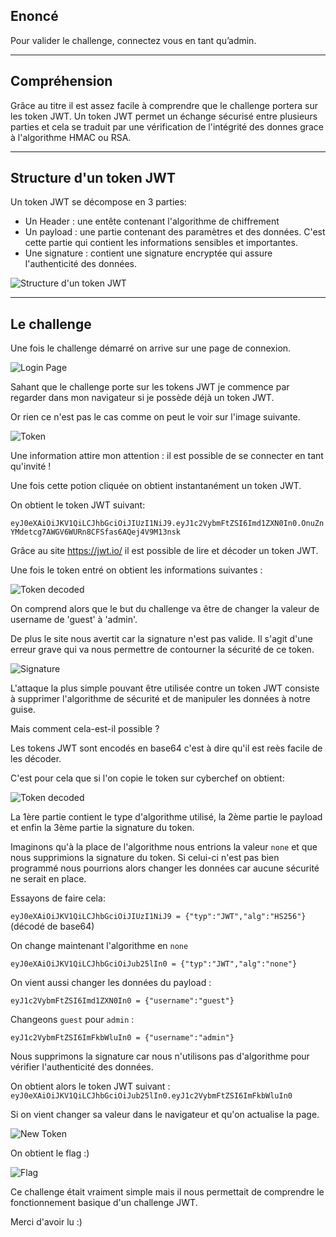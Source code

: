 ## Enoncé

Pour valider le challenge, connectez vous en tant qu’admin.

---

## Compréhension

Grâce au titre il est assez facile à comprendre que le challenge portera sur les token JWT.
Un token JWT permet un échange sécurisé entre plusieurs parties et cela se traduit par une vérification de l'intégrité des donnes grace à l'algorithme HMAC ou RSA.


---

## Structure d'un token JWT

Un token JWT se décompose en 3 parties: 
- Un Header : une entête contenant l'algorithme de chiffrement 
- Un payload : une partie contenant des paramètres et des données. C'est cette partie qui contient les informations sensibles et importantes.
- Une signature : contient une signature encryptée qui assure l'authenticité des données.

![Structure d'un token JWT](./img/jwt.png)

---

## Le challenge

Une fois le challenge démarré on arrive sur une page de connexion.

![Login Page](./img/challenge.png)

Sahant que le challenge porte sur les tokens JWT je commence par regarder dans mon navigateur si je possède déjà un token JWT.

Or rien ce n'est pas le cas comme on peut le voir sur l'image suivante.

![Token](./img/token.png)

Une information attire mon attention :  il est possible de se connecter en tant qu'invité !

Une fois cette potion cliquée on obtient instantanément un token JWT.

On obtient le token JWT suivant: 

`eyJ0eXAiOiJKV1QiLCJhbGciOiJIUzI1NiJ9.eyJ1c2VybmFtZSI6Imd1ZXN0In0.OnuZnYMdetcg7AWGV6WURn8CFSfas6AQej4V9M13nsk`

Grâce au site https://jwt.io/ il est possible de lire et décoder un token JWT.

Une fois le token entré on obtient les informations suivantes :

![Token decoded](./img/decoded.png)

On comprend alors que le but du challenge va être de changer la valeur de username de 'guest' à 'admin'.

De plus le site nous avertit car la signature n'est pas valide. Il s'agit d'une erreur grave qui va nous permettre de contourner la sécurité de ce token.

![Signature](./img/signature.png)

L'attaque la plus simple pouvant être utilisée contre un token JWT consiste à supprimer l'algorithme de sécurité et de manipuler les données à notre guise.

Mais comment cela-est-il possible ?

Les tokens JWT sont encodés en base64 c'est à dire qu'il est reès facile de les décoder.

C'est pour cela que si l'on copie le token sur cyberchef on obtient: 

![Token decoded](./img/cyberchef.png)

La 1ère partie contient le type d'algorithme utilisé, la 2ème partie le payload et enfin la 3ème partie la signature du token.

Imaginons qu'à la place de l'algorithme nous entrions la valeur `none` et que nous supprimions la signature du token. Si celui-ci n'est pas bien programmé nous pourrions alors changer les données car aucune sécurité ne serait en place.

Essayons de faire cela:

`eyJ0eXAiOiJKV1QiLCJhbGciOiJIUzI1NiJ9 = {"typ":"JWT","alg":"HS256"}` (décodé de base64)

On change maintenant l'algorithme en `none`

`eyJ0eXAiOiJKV1QiLCJhbGciOiJub25lIn0 = {"typ":"JWT","alg":"none"}`

On vient aussi changer les données du payload :

`eyJ1c2VybmFtZSI6Imd1ZXN0In0 = {"username":"guest"}`

Changeons `guest` pour `admin` :

`eyJ1c2VybmFtZSI6ImFkbWluIn0 = {"username":"admin"}`

Nous supprimons la signature car nous n'utilisons pas d'algorithme pour vérifier l'authenticité des données.

On obtient alors le token JWT suivant : `eyJ0eXAiOiJKV1QiLCJhbGciOiJub25lIn0.eyJ1c2VybmFtZSI6ImFkbWluIn0`

Si on vient changer sa valeur dans le navigateur et qu'on actualise la page.

![New Token](./img/changed.png)

On obtient le flag :)

![Flag](./img/flag.png)

Ce challenge était vraiment simple mais il nous permettait de comprendre le fonctionnement basique d'un challenge JWT.

Merci d'avoir lu :)
